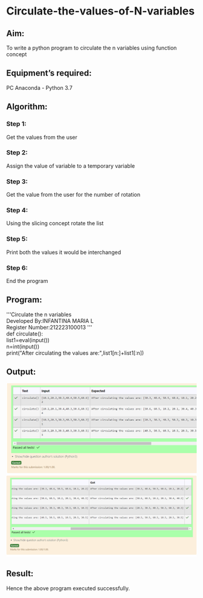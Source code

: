 # Circulate-the-values-of-N-variables
## Aim:
To write a python program to circulate the n variables using function concept
## Equipment’s required:
PC
Anaconda - Python 3.7
## Algorithm: 
### Step 1:
Get the values from the user
### Step 2: 
Assign the value of variable to a temporary variable
### Step 3: 
Get the value from the user for the number of rotation
### Step 4: 
Using the slicing concept rotate the list

### Step 5:
Print both the values it would be interchanged
### Step 6: 
End the program
## Program:
'''Circulate the n variables\
Developed By:INFANTINA MARIA L\
Register Number:212223100013
'''\
def circulate():\
    list1=eval(input())\
    n=int(input())\
    print("After circulating the values are:",list1[n:]+list1[:n])

## Output:
![alt text](<Screenshot 2024-03-03 192724.png>)
![alt text](<Screenshot 2024-03-03 192741.png>)

## Result:
Hence the above program executed successfully.
